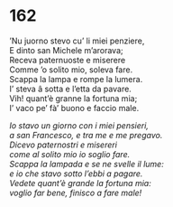 # 162
  
’Nu juorno stevo cu’ li miei penziere,  
E dinto san Michele m’arorava;  
Receva paternuoste e miserere  
Comme ’o solito mio, soleva fare.  
Scappa la lampa e rompe la lumera.  
I’ steva â sotta e l’etta da pavare.  
Vih! quant’è granne la fortuna mia;  
I’ vaco pe’ fà’ buono e faccio male.

*Io stavo un giorno con i miei pensieri,  
a san Francesco, e tra me e me pregavo.  
Dicevo paternostri e misereri  
come al solito mio io soglio fare.  
Scappa la lampada e se ne svelle il lume:  
e io che stavo sotto l’ebbi a pagare.  
Vedete quant’è grande la fortuna mia:  
voglio far bene, finisco a fare male!*


